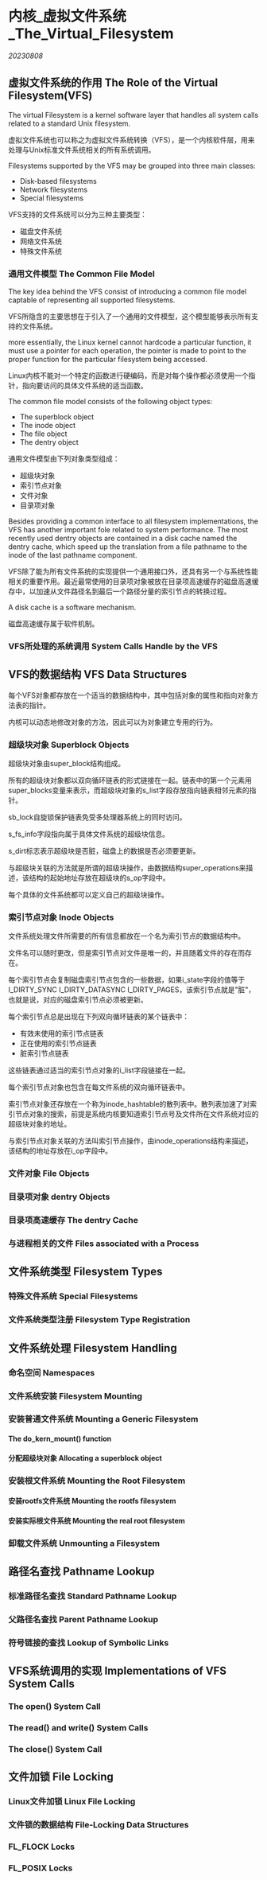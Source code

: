﻿# 内核_虚拟文件系统_The_Virtual_Filesystem  

*20230808*  

## 虚拟文件系统的作用 The Role of the Virtual Filesystem(VFS)

The virtual Filesystem is a kernel software layer that handles all system calls related to a standard Unix filesystem.

虚拟文件系统也可以称之为虚拟文件系统转换（VFS），是一个内核软件层，用来处理与Unix标准文件系统相关的所有系统调用。

Filesystems supported by the VFS may be grouped into three main classes:

* Disk-based filesystems
* Network filesystems
* Special filesystems

VFS支持的文件系统可以分为三种主要类型：

* 磁盘文件系统
* 网络文件系统
* 特殊文件系统

### 通用文件模型 The Common File Model

The key idea behind the VFS consist of introducing a common file model captable of representing all supported filesystems.

VFS所隐含的主要思想在于引入了一个通用的文件模型，这个模型能够表示所有支持的文件系统。

more essentially, the Linux kernel cannot hardcode a particular function, it must use a pointer for each operation, the pointer is made to point to the proper function for the particular filesystem being accessed.

Linux内核不能对一个特定的函数进行硬编码，而是对每个操作都必须使用一个指针，指向要访问的具体文件系统的适当函数。

The common file model consists of the following object types:

* The superblock object
* The inode object
* The file object
* The dentry object

通用文件模型由下列对象类型组成：

* 超级块对象
* 索引节点对象
* 文件对象
* 目录项对象

Besides providing a common interface to all filesystem implementations, the VFS has another important fole related to system performance. The most recently used dentry objects are contained in a disk cache named the dentry cache, which speed up the translation from a file pathname to the inode of the last pathname component.

VFS除了能为所有文件系统的实现提供一个通用接口外，还具有另一个与系统性能相关的重要作用。最近最常使用的目录项对象被放在目录项高速缓存的磁盘高速缓存中，以加速从文件路径名到最后一个路径分量的索引节点的转换过程。

A disk cache is a software mechanism. 

磁盘高速缓存属于软件机制。

### VFS所处理的系统调用 System Calls Handle by the VFS

## VFS的数据结构 VFS Data Structures

每个VFS对象都存放在一个适当的数据结构中，其中包括对象的属性和指向对象方法表的指针。

内核可以动态地修改对象的方法，因此可以为对象建立专用的行为。

### 超级块对象 Superblock Objects

超级块对象由super_block结构组成。

所有的超级块对象都以双向循环链表的形式链接在一起。链表中的第一个元素用super_blocks变量来表示，而超级块对象的s_list字段存放指向链表相邻元素的指针。

sb_lock自旋锁保护链表免受多处理器系统上的同时访问。

s_fs_info字段指向属于具体文件系统的超级块信息。

s_dirt标志表示超级块是否脏，磁盘上的数据是否必须要更新。

与超级块关联的方法就是所谓的超级块操作，由数据结构super_operations来描述，该结构的起始地址存放在超级块的s_op字段中。

每个具体的文件系统都可以定义自己的超级块操作。

### 索引节点对象 Inode Objects

文件系统处理文件所需要的所有信息都放在一个名为索引节点的数据结构中。

文件名可以随时更改，但是索引节点对文件是唯一的，并且随着文件的存在而存在。

每个索引节点会复制磁盘索引节点包含的一些数据，如果i_state字段的值等于I_DIRTY_SYNC I_DIRTY_DATASYNC I_DIRTY_PAGES，该索引节点就是"脏"，也就是说，对应的磁盘索引节点必须被更新。

每个索引节点总是出现在下列双向循环链表的某个链表中：

* 有效未使用的索引节点链表
* 正在使用的索引节点链表
* 脏索引节点链表

这些链表通过适当的索引节点对象的i_list字段链接在一起。

每个索引节点对象也包含在每文件系统的双向循环链表中。

索引节点对象还存放在一个称为inode_hashtable的散列表中。散列表加速了对索引节点对象的搜索，前提是系统内核要知道索引节点号及文件所在文件系统对应的超级块对象的地址。

与索引节点对象关联的方法叫索引节点操作，由inode_operations结构来描述，该结构的地址存放在i_op字段中。

### 文件对象 File Objects

### 目录项对象 dentry Objects

### 目录项高速缓存 The dentry Cache

### 与进程相关的文件 Files associated with a Process

## 文件系统类型 Filesystem Types

### 特殊文件系统 Special Filesystems

### 文件系统类型注册 Filesystem Type Registration

## 文件系统处理 Filesystem Handling

### 命名空间 Namespaces

### 文件系统安装 Filesystem Mounting

### 安装普通文件系统 Mounting a Generic Filesystem

#### The do_kern_mount() function

#### 分配超级块对象 Allocating a superblock object

### 安装根文件系统 Mounting the Root Filesystem

#### 安装rootfs文件系统 Mounting the rootfs filesystem

#### 安装实际根文件系统 Mounting the real root filesystem

### 卸载文件系统 Unmounting a Filesystem

## 路径名查找 Pathname Lookup

### 标准路径名查找 Standard Pathname Lookup

### 父路径名查找 Parent Pathname Lookup

### 符号链接的查找 Lookup of Symbolic Links

## VFS系统调用的实现 Implementations of VFS System Calls

### The open() System Call

### The read() and write() System Calls

### The close() System Call

## 文件加锁 File Locking

### Linux文件加锁 Linux File Locking

### 文件锁的数据结构 File-Locking Data Structures

### FL_FLOCK Locks

### FL_POSIX Locks

